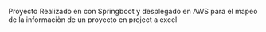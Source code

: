 Proyecto Realizado en con Springboot y desplegado en AWS para el mapeo de la informaciòn de un proyecto en project a excel
